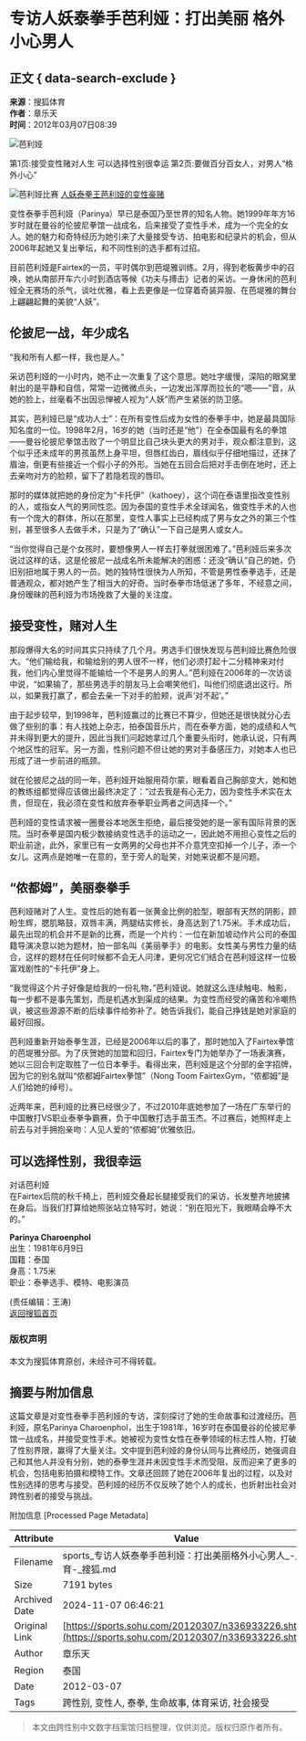 # 专访人妖泰拳手芭利娅：打出美丽 格外小心男人

## 正文 { data-search-exclude }


**来源**：搜狐体育  
**作者**：章乐天  
**时间**：2012年03月07日08:39  

![芭利娅](https://i0.itc.cn/20111220/5d4_a746fac7_8bf1_c49f_8499_2a4c5abe90a1_1.jpg)

第1页:接受变性赌对人生 可以选择性别很幸运 第2页:要做百分百女人，对男人“格外小心”

![芭利娅比赛](https://photocdn.sohu.com/20120307/Img336945387.jpg)
[人妖泰拳王芭利娅的变性豪赌](https://sports.sohu.com/20120307/n336945383.shtml)

变性泰拳手芭利娅（Parinya）早已是泰国乃至世界的知名人物。她1999年年方16岁时就在曼谷的伦披尼拳馆一战成名，后来接受了变性手术，成为一个完全的女人。她的魅力和奇特经历为她引来了大量接受专访、拍电影和纪录片的机会，但从2006年起她又复出拳坛，和不同性别的选手都有过招。

目前芭利娅是Fairtex的一员，平时偶尔到芭堤雅训练。2月，得到老板黄步中的召唤，她从南部开车六小时到酒店等候《功夫与搏击》记者的采访。一身休闲的芭利娅全无赛场的杀气，谈吐优雅，看上去更像是一位穿着奇装异服、在芭堤雅的舞台上翩翩起舞的美貌“人妖”。

## 伦披尼一战，年少成名

“我和所有人都一样，我也是人。”

采访芭利娅的一小时内，她不止一次重复了这个意思。她吐字缓慢，深陷的眼窝里射出的是平静和自信，常常一边微微点头，一边发出浑厚而拉长的“嗯——”音，从她的脸上，丝毫看不出因忌惮被人视为“人妖”而产生紧张的防卫感。

其实，芭利娅已是“成功人士”：在所有变性后成为女性的泰拳手中，她是最具国际知名度的一位。1998年2月，16岁的她（当时还是“他”）在全泰国最有名的拳馆——曼谷伦披尼拳馆击败了一个明显比自己块头更大的男对手，观众都注意到，这个似乎还未成年的男孩虽然上身平坦，但唇红齿白，眉线似乎仔细地描过，还抹了眉油，倒更有些接近一个假小子的外形。当她在五回合后把对手击倒在地时，还上去亲吻对方的脸颊，留下了若隐若现的唇印。

那时的媒体就把她的身份定为“卡托伊”（kathoey），这个词在泰语里指改变性别的人，或指女人气的男同性恋。因为泰国的变性手术全球闻名，做变性手术的人也有一个庞大的群体，所以在那里，变性人事实上已经构成了男与女之外的第三个性别，甚至很多人去做手术，只是为了“确认”一下自己是男人或女人。

“当你觉得自己是个女孩时，要想像男人一样去打拳就很困难了。”芭利娅后来多次说过这样的话，这是伦披尼一战成名所未能解决的困惑：还没“确认”自己的她，仍旧别扭地属于男人的一员。她的独特性很快为人所知，不管是男性泰拳选手，还是普通观众，都对她产生了相当大的好奇。当时泰拳市场低迷了多年，不经意之间，身份暧昧的芭利娅为市场挽救了大量的关注度。

## 接受变性，赌对人生

那段爆得大名的时间其实只持续了几个月。男选手们很快发现与芭利娅比赛危险很大。“他们输给我，和输给别的男人很不一样，他们必须打起十二分精神来对付我，他们内心里觉得不能输给一个不是男人的男人。”芭利娅在2006年的一次访谈中说，“如果输了，那些男选手的朋友马上会嘲笑他们，叫他们彻底退出这行。所以，如果我打赢了，都会去亲一下对手的脸颊，说声‘对不起’。”

由于起步较早，到1998年，芭利娅赢过的比赛已不算少，但她还是很快就分心去做了些别的事：有人找她上杂志，拍泰国音乐片，而在泰拳方面，她的成绩和人气并未得到更大的提升，因此当我们问起她拿过几个重要头衔时，她承认说，只有两个地区性的冠军。另一方面，性别问题不但让她的男对手备感压力，对她本人也已形成了进一步前进的瓶颈。

就在伦披尼之战的同一年，芭利娅开始服用荷尔蒙，眼看着自己胸部变大，她和她的教练组都觉得应该做出最终决定了：“过去我是有心无力，因为变性手术实在太贵，但现在，我必须在变性和放弃泰拳职业两者之间选择一个。”

芭利娅的变性请求被一圈曼谷本地医生拒绝，最后接受她的是一家有国际背景的医院。当时泰拳是国内极少数接纳变性选手的运动之一，因此她不用担心变性之后的职业前途，此外，家里已有一女两男的父母也并不介意凭空扣掉一个儿子，添一个女儿。这两点是她唯一在意的，至于旁人的耻笑，对她来说都不是问题。

## “侬都姆”，美丽泰拳手

芭利娅赌对了人生。变性后的她有着一张黄金比例的脸型，眼部有天然的阴影，顾盼生辉，腮肌略鼓，双唇丰满，两腿结实修长，身高达到了1.75米。手术成功后，最先出现的机会并不是新的比赛，而是一个片约：一位在新加坡动作片公司的泰国籍导演决意以她为题材，拍一部名叫《美丽拳手》的电影。女性美与男性力量的结合，这样的题材在任何时候都不会无人问津，更何况它们结合在芭利娅这样一位极富戏剧性的“卡托伊”身上。

“我觉得这个片子好像是给我的一份礼物，”芭利娅说。她就这么连续触电、触影，每一步都不是事先策划，而是机遇水到渠成的结果。为变性而经受的痛苦和冷嘲热讽，被这些源源不断的后续事件给弥补了。她告诉我们，能自己挣钱是她对家庭的最好回报。

芭利娅重新开始泰拳生涯，已经是2006年以后的事了，那时她加入了Fairtex拳馆的芭堤雅分部。为了庆贺她的加盟和回归，Fairtex专门为她举办了一场表演赛，她以三回合判定取胜了一位日本拳手。看得出来，芭利娅是这个分部的金字招牌，因为它的别名就叫“侬都姆Fairtex拳馆”（Nong Toom FairtexGym，“侬都姆”是人们给她的绰号）。

近两年来，芭利娅的比赛已经很少了，不过2010年底她参加了一场在广东举行的中国散打VS职业泰拳争霸赛，负于中国散打选手苗玉杰。不过赛后，她照样走上前去与对手拥抱亲吻：人见人爱的“侬都姆”优雅依旧。

## 可以选择性别，我很幸运

对话芭利娅  
在Fairtex后院的秋千椅上，芭利娅交叠起长腿接受我们的采访，长发整齐地披拂在身后。当我们打算给她照张站立特写时，她说：“别在阳光下，我眼睛会睁不大的。”

**Parinya Charoenphol**  
出生：1981年6月9日  
国籍：泰国  
身高：1.75米  
职业：泰拳选手、模特、电影演员  

(责任编辑：王涛)  
[返回搜狐首页](https://www.sohu.com/)  

### 版权声明
本文为搜狐体育原创，未经许可不得转载。

## 摘要与附加信息

<!-- tcd_abstract -->
这篇文章是对变性泰拳手芭利娅的专访，深刻探讨了她的生命故事和过渡经历。芭利娅，原名Parinya Charoenphol，出生于1981年，16岁时在泰国曼谷的伦披尼拳馆一战成名，并接受变性手术。她被视为变性女性在泰拳领域的标志性人物，打破了性别界限，赢得了大量关注。文中提到芭利娅的身份认同与比赛经历，她强调自己和其他人并没有分别，她的泰拳生涯并未因变性手术而受阻，反而迎来了更多的机会，包括电影拍摄和模特工作。文章还回顾了她在2006年复出的过程，以及对性别选择的思考与接受。芭利娅的经历不仅反映了她个人的成长，也折射出社会对跨性别者的接受与挑战。
<!-- tcd_abstract_end -->

附加信息 [Processed Page Metadata]

| Attribute       | Value                                  |
|-----------------|----------------------------------------|
| Filename        | sports_专访人妖泰拳手芭利娅：打出美丽格外小心男人_-_体育-_搜狐.md                             |
| Size            | 7191 bytes                           |
| Archived Date   | 2024-11-07 06:46:21                             |
| Original Link   | [https://sports.sohu.com/20120307/n336933226.shtml](https://sports.sohu.com/20120307/n336933226.shtml)                       |
| Author          | 章乐天                               |
| Region          | 泰国                               |
| Date            | 2012-03-07                                 |
| Tags            | 跨性别, 变性人, 泰拳, 生命故事, 体育采访, 社会接受                                 |
>
> 本文由跨性别中文数字档案馆归档整理，仅供浏览。版权归原作者所有。
>